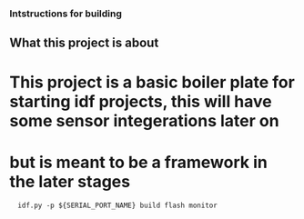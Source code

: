 ### Intstructions for building

## What this project is about

# This project is a basic boiler plate for starting idf projects, this will have some sensor integerations later on
# but is meant to be a framework in the later stages

```
  idf.py -p ${SERIAL_PORT_NAME} build flash monitor
``` 
